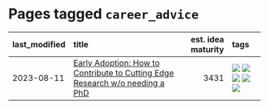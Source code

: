 # Pages tagged `career_advice`

|last_modified|title|est. idea maturity|tags
|:---|:---|---:|:---|
|2023-08-11|[Early Adoption: How to Contribute to Cutting Edge Research w/o needing a PhD](../early_adoption_and_fomo.md)|3431|[![](https://img.shields.io/badge/tag-autobiographical-426a5f)](../tags/autobiographical.md) [![](https://img.shields.io/badge/tag-career_advice-5aa8d1)](../tags/career_advice.md) [![](https://img.shields.io/badge/tag-early_adoption-c34d1)](../tags/early_adoption.md) [![](https://img.shields.io/badge/tag-mentoring-87ec15)](../tags/mentoring.md) [![](https://img.shields.io/badge/tag-reddit-3ed1c7)](../tags/reddit.md)|